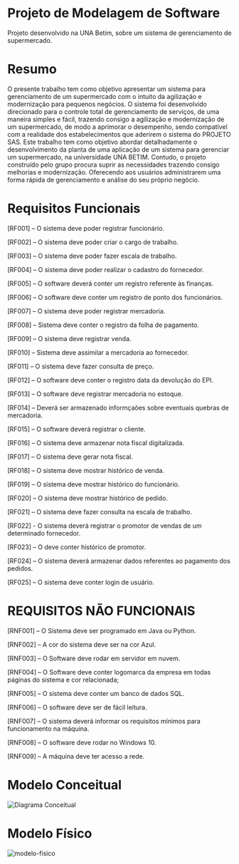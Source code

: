 # Projeto de Modelagem de Software
Projeto desenvolvido na UNA Betim, sobre um sistema de gerenciamento de supermercado.

# Resumo
O presente trabalho tem como objetivo apresentar um sistema para gerenciamento de um supermercado com o intuito da agilização e modernização para pequenos negócios. O sistema foi desenvolvido direcionado para o controle total de gerenciamento de serviços, de uma maneira simples e fácil, trazendo consigo a agilização e modernização de um supermercado, de modo a aprimorar o desempenho, sendo compatível com a realidade dos estabelecimentos que aderirem o sistema do PROJETO SAS. 
Este trabalho tem como objetivo abordar detalhadamente o desenvolvimento da planta de uma aplicação de um sistema para gerenciar um supermercado, na universidade UNA BETIM. Contudo, o projeto construído pelo grupo procura suprir as necessidades trazendo consigo melhorias e modernização. Oferecendo aos usuários administrarem uma forma rápida de gerenciamento e análise do seu próprio negócio.

# Requisitos Funcionais
[RF001] – O sistema deve poder registrar funcionário.

[RF002] – O sistema deve poder criar o cargo de trabalho.

[RF003] – O sistema deve poder fazer escala de trabalho.

[RF004] – O sistema deve poder realizar o cadastro do fornecedor.

[RF005] – O software deverá conter um registro referente às finanças.

[RF006] – O software deve conter um registro de ponto dos funcionários.

[RF007] – O sistema deve poder registrar mercadoria.

[RF008] – Sistema deve conter o registro da folha de pagamento.

[RF009] – O sistema deve registrar venda.

[RF010] – Sistema deve assimilar a mercadoria ao fornecedor.

[RF011] – O sistema deve fazer consulta de preço.

[RF012] – O software deve conter o registro data da devolução do EPI.

[RF013] – O software deve registrar mercadoria no estoque.

[RF014] – Deverá ser armazenado informçaões sobre eventuais quebras de mercadoria.

[RF015] – O software deverá registrar o cliente.

[RF016] – O sistema deve armazenar nota fiscal digitalizada.

[RF017] – O sistema deve gerar nota fiscal.

[RF018] – O sistema deve mostrar histórico de venda.

[RF019] – O sistema deve mostrar histórico do funcionário.

[RF020] – O sistema deve mostrar histórico de pedido.

[RF021] – O sistema deve fazer consulta na escala de trabalho.

[RF022] - O sistema deverá registrar o promotor de vendas de um determinado fornecedor.

[RF023] – O deve conter histórico de promotor.

[RF024] – O sistema deverá armazenar dados referentes ao pagamento dos pedidos.

[RF025] – O sistema deve conter login de usuário.


# REQUISITOS NÃO FUNCIONAIS
[RNF001] – O Sistema deve ser programado em Java ou Python.

[RNF002] – A cor do sistema deve ser na cor Azul.

[RNF003] – O Software deve rodar em servidor em nuvem.

[RNF004] – O Software deve conter logomarca da empresa em todas páginas do sistema e cor relacionada;

[RNF005] – O sistema deve conter um banco de dados SQL.

[RNF006] – O software deve ser de fácil leitura.

[RNF007] – O sistema deverá informar os requisitos mínimos para funcionamento na máquina.

[RNF008] – O software deve rodar no Windows 10.

[RNF009] – A máquina deve ter acesso a rede.


# Modelo Conceitual
![Diagrama Conceitual](https://github.com/Projeto-SAS/projeto-a3/assets/96255118/a07d044a-890e-4e9b-89ef-b01c41e68a70)

# Modelo Físico
![modelo-fisico](https://github.com/Projeto-SAS/projeto-a3/assets/96255118/5c46497b-2341-4d37-8074-2abf52b91c4a)

